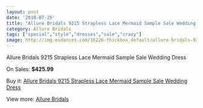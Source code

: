 ```yaml
---
layout: post
date: '2018-07-25'
title: "Allure Bridals 9215 Strapless Lace Mermaid Sample Sale Wedding Dress"
category: Allure Bridals
tags: ["special","style","dresses","sale","crazy"]
image: http://img.eudances.com/16226-thickbox_default/allure-bridals-9215-strapless-lace-mermaid-sample-sale-wedding-dress.jpg
---
```

Allure Bridals 9215 Strapless Lace Mermaid Sample Sale Wedding Dress

On Sales: **$425.99**
<a href="https://www.eudances.com/en/allure-bridals/4768-allure-bridals-9215-strapless-lace-mermaid-sample-sale-wedding-dress.html"><amp-img layout="responsive" width="600" height="600" src="//img.eudances.com/16226-thickbox_default/allure-bridals-9215-strapless-lace-mermaid-sample-sale-wedding-dress.jpg" alt="Allure Bridals 9215 Strapless Lace Mermaid Sample Sale Wedding Dress 0" /></a>
<a href="https://www.eudances.com/en/allure-bridals/4768-allure-bridals-9215-strapless-lace-mermaid-sample-sale-wedding-dress.html"><amp-img layout="responsive" width="600" height="600" src="//img.eudances.com/16232-thickbox_default/allure-bridals-9215-strapless-lace-mermaid-sample-sale-wedding-dress.jpg" alt="Allure Bridals 9215 Strapless Lace Mermaid Sample Sale Wedding Dress 1" /></a>
<a href="https://www.eudances.com/en/allure-bridals/4768-allure-bridals-9215-strapless-lace-mermaid-sample-sale-wedding-dress.html"><amp-img layout="responsive" width="600" height="600" src="//img.eudances.com/16231-thickbox_default/allure-bridals-9215-strapless-lace-mermaid-sample-sale-wedding-dress.jpg" alt="Allure Bridals 9215 Strapless Lace Mermaid Sample Sale Wedding Dress 2" /></a>
<a href="https://www.eudances.com/en/allure-bridals/4768-allure-bridals-9215-strapless-lace-mermaid-sample-sale-wedding-dress.html"><amp-img layout="responsive" width="600" height="600" src="//img.eudances.com/16230-thickbox_default/allure-bridals-9215-strapless-lace-mermaid-sample-sale-wedding-dress.jpg" alt="Allure Bridals 9215 Strapless Lace Mermaid Sample Sale Wedding Dress 3" /></a>
<a href="https://www.eudances.com/en/allure-bridals/4768-allure-bridals-9215-strapless-lace-mermaid-sample-sale-wedding-dress.html"><amp-img layout="responsive" width="600" height="600" src="//img.eudances.com/16229-thickbox_default/allure-bridals-9215-strapless-lace-mermaid-sample-sale-wedding-dress.jpg" alt="Allure Bridals 9215 Strapless Lace Mermaid Sample Sale Wedding Dress 4" /></a>
<a href="https://www.eudances.com/en/allure-bridals/4768-allure-bridals-9215-strapless-lace-mermaid-sample-sale-wedding-dress.html"><amp-img layout="responsive" width="600" height="600" src="//img.eudances.com/16228-thickbox_default/allure-bridals-9215-strapless-lace-mermaid-sample-sale-wedding-dress.jpg" alt="Allure Bridals 9215 Strapless Lace Mermaid Sample Sale Wedding Dress 5" /></a>
<a href="https://www.eudances.com/en/allure-bridals/4768-allure-bridals-9215-strapless-lace-mermaid-sample-sale-wedding-dress.html"><amp-img layout="responsive" width="600" height="600" src="//img.eudances.com/16227-thickbox_default/allure-bridals-9215-strapless-lace-mermaid-sample-sale-wedding-dress.jpg" alt="Allure Bridals 9215 Strapless Lace Mermaid Sample Sale Wedding Dress 6" /></a>

Buy it: [Allure Bridals 9215 Strapless Lace Mermaid Sample Sale Wedding Dress](https://www.eudances.com/en/allure-bridals/4768-allure-bridals-9215-strapless-lace-mermaid-sample-sale-wedding-dress.html "Allure Bridals 9215 Strapless Lace Mermaid Sample Sale Wedding Dress")

View more: [Allure Bridals](https://www.eudances.com/en/2-allure-bridals "Allure Bridals")